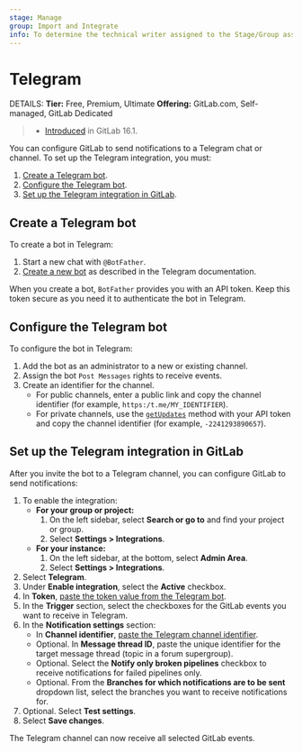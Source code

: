 ```yaml
---
stage: Manage
group: Import and Integrate
info: To determine the technical writer assigned to the Stage/Group associated with this page, see https://handbook.gitlab.com/handbook/product/ux/technical-writing/#assignments
---
```


# Telegram

DETAILS:
**Tier:** Free, Premium, Ultimate
**Offering:** GitLab.com, Self-managed, GitLab Dedicated

> - [Introduced](https://gitlab.com/gitlab-org/gitlab/-/merge_requests/122879) in GitLab 16.1.

You can configure GitLab to send notifications to a Telegram chat or channel.
To set up the Telegram integration, you must:

1. [Create a Telegram bot](#create-a-telegram-bot).
1. [Configure the Telegram bot](#configure-the-telegram-bot).
1. [Set up the Telegram integration in GitLab](#set-up-the-telegram-integration-in-gitlab).

## Create a Telegram bot

To create a bot in Telegram:

1. Start a new chat with `@BotFather`.
1. [Create a new bot](https://core.telegram.org/bots/features#creating-a-new-bot) as described in the Telegram documentation.

When you create a bot, `BotFather` provides you with an API token. Keep this token secure as you need it to authenticate the bot in Telegram.

## Configure the Telegram bot

To configure the bot in Telegram:

1. Add the bot as an administrator to a new or existing channel.
1. Assign the bot `Post Messages` rights to receive events.
1. Create an identifier for the channel.
   - For public channels, enter a public link and copy the channel identifier (for example, `https:/t.me/MY_IDENTIFIER`).
   - For private channels, use the [`getUpdates`](https://telegram-bot-sdk.readme.io/reference/getupdates) method with your API token and copy the channel identifier (for example, `-2241293890657`).

## Set up the Telegram integration in GitLab

After you invite the bot to a Telegram channel, you can configure GitLab to send notifications:

1. To enable the integration:
   - **For your group or project:**
     1. On the left sidebar, select **Search or go to** and find your project or group.
     1. Select **Settings > Integrations**.
   - **For your instance:**
     1. On the left sidebar, at the bottom, select **Admin Area**.
     1. Select **Settings > Integrations**.
1. Select **Telegram**.
1. Under **Enable integration**, select the **Active** checkbox.
1. In **Token**, [paste the token value from the Telegram bot](#create-a-telegram-bot).
1. In the **Trigger** section, select the checkboxes for the GitLab events you want to receive in Telegram.
1. In the **Notification settings** section:
   - In **Channel identifier**, [paste the Telegram channel identifier](#configure-the-telegram-bot).
   - Optional. In **Message thread ID**, paste the unique identifier for the target message thread (topic in a forum supergroup).
   - Optional. Select the **Notify only broken pipelines** checkbox
     to receive notifications for failed pipelines only.
   - Optional. From the **Branches for which notifications are to be sent** dropdown list,
     select the branches you want to receive notifications for.
1. Optional. Select **Test settings**.
1. Select **Save changes**.

The Telegram channel can now receive all selected GitLab events.
